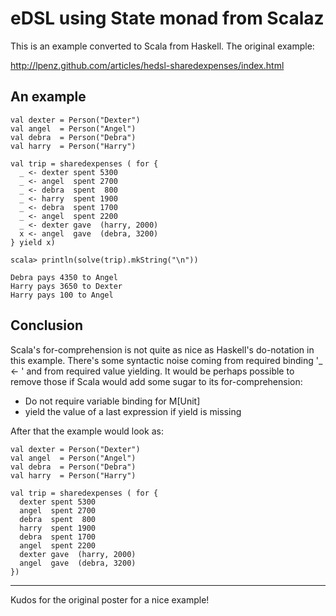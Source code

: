 eDSL using State monad from Scalaz
==================================

This is an example converted to Scala from Haskell. The original example:

http://lpenz.github.com/articles/hedsl-sharedexpenses/index.html

An example
----------

    val dexter = Person("Dexter")
    val angel  = Person("Angel")
    val debra  = Person("Debra")
    val harry  = Person("Harry")

    val trip = sharedexpenses ( for {
      _ <- dexter spent 5300
      _ <- angel  spent 2700
      _ <- debra  spent  800
      _ <- harry  spent 1900
      _ <- debra  spent 1700
      _ <- angel  spent 2200
      _ <- dexter gave  (harry, 2000)
      x <- angel  gave  (debra, 3200)
    } yield x)

    scala> println(solve(trip).mkString("\n"))

    Debra pays 4350 to Angel
    Harry pays 3650 to Dexter
    Harry pays 100 to Angel

Conclusion
----------

Scala's for-comprehension is not quite as nice as Haskell's do-notation in this example. There's
some syntactic noise coming from required binding '_ <- ' and from required value yielding.
It would be perhaps possible to remove those if Scala would add some sugar to its for-comprehension:

* Do not require variable binding for M[Unit]
* yield the value of a last expression if yield is missing

After that the example would look as:

    val dexter = Person("Dexter")
    val angel  = Person("Angel")
    val debra  = Person("Debra")
    val harry  = Person("Harry")

    val trip = sharedexpenses ( for {
      dexter spent 5300
      angel  spent 2700
      debra  spent  800
      harry  spent 1900
      debra  spent 1700
      angel  spent 2200
      dexter gave  (harry, 2000)
      angel  gave  (debra, 3200)
    })



----------

Kudos for the original poster for a nice example!
